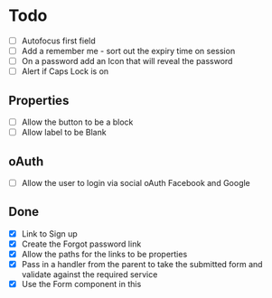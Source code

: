 # Todo

- [ ] Autofocus first field
- [ ] Add a remember me - sort out the expiry time on session
- [ ] On a password add an Icon that will reveal the password
- [ ] Alert if Caps Lock is on

## Properties

- [ ] Allow the button to be a block
- [ ] Allow label to be Blank

## oAuth

- [ ] Allow the user to login via social oAuth Facebook and Google

## Done

- [X] Link to Sign up
- [X] Create the Forgot password link
- [X] Allow the paths for the links to be properties
- [X] Pass in a handler from the parent to take the submitted form and validate against the required service
- [X] Use the Form component in this
